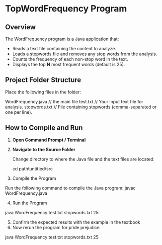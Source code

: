 # TopWordFrequency Program

## Overview

The WordFrequency program is a Java application that:
- Reads a text file containing the content to analyze.
- Loads a stopwords file and removes any stop words from the analysis.
- Counts the frequency of each non-stop word in the text.
- Displays the top **N** most frequent words (default is 25).

## Project Folder Structure

Place the following files in the folder:

WordFrequency.java // the main file
test.txt // Your input text file for analysis.
stopwords.txt // File containing stopwords (comma-separated or one per line).

## How to Compile and Run

1. **Open Command Prompt / Terminal**

2. **Navigate to the Source Folder**

   Change directory to where the Java file and the text files are located:

   cd path\untitled\src
3. Compile the Program

Run the following command to compile the Java program: javac WordFrequency.java

4. Run the Program

java WordFrequency test.txt stopwords.txt 25

5. Confirm the expected results with the example in the textbook
6. Now rerun the program for pride prejudice

java WordFrequency test.txt stopwords.txt 25
